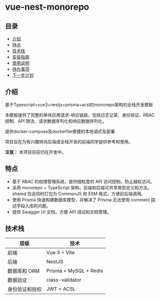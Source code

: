 # vue-nest-monorepo

## 目录

- [介绍](#介绍)
- [特点](#特点)
- [技术栈](#技术栈)
- [安装指南](#安装指南)
- [使用说明](#使用说明)
- [待办事项](#待办事项)
- [下一步计划](#下一步计划)

## 介绍

基于Typescript+vue3+nestjs+prisma+acsl的monorepo架构的全栈开发模板

本模板提供了完整的单体应用请求-响应链路，包括日志记录、身份验证、RBAC 控制、API 限流、请求数据序列化和响应数据序列化。

提供docker-compose及dockerfile便捷的本地调式及部署

项目旨在为有兴趣转向后端或全栈开发的前端同学提供参考和使用。

**注意：** 本项目目前仍在开发中。

## 特点

- 基于 RBAC 的权限管理系统，提供细粒度的 API 访问控制，防止越权访问。
- 采用 monorepo + TypeScript 架构，前端和后端可共享类型定义和方法。shared 包会同时打包为 CommonJS 和 ESM 格式，方便前后端调用。
- 使用 Prisma 快速构建数据库模型，并解决了 Prisma 无法使用 comment 描述字段入库的问题。
- 提供 Swagger UI 文档，方便 API 调试和文档管理。

## 技术栈

| 层级           | 技术                   |
| -------------- | ---------------------- |
| 前端           | Vue 3 + Vite           |
| 后端           | NestJS                 |
| 数据库和 ORM   | Prisma + MySQL + Redis |
| 数据验证       | class-validator        |
| 身份验证和授权 | JWT + ACSL             |
